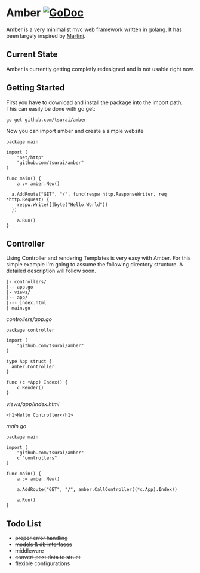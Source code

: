 # Amber [![GoDoc](https://godoc.org/github.com/tsurai/amber?status.png)](http://godoc.org/github.com/tsurai/amber)

Amber is a very minimalist mvc web framework written in golang. It has been largely inspired by [Martini](https://github.com/codegangsta/martini).

## Current State
Amber is currently getting completly redesigned and is not usable right now.

## Getting Started

First you have to download and install the package into the import path. This can easily be done with go get:
```
go get github.com/tsurai/amber
```

Now you can import amber and create a simple website
```
package main

import (
	"net/http"
	"github.com/tsurai/amber"
)

func main() {
	a := amber.New()

  a.AddRoute("GET", "/", func(respw http.ResponseWriter, req *http.Request) {
    respw.Write([]byte("Hello World"))
  })

	a.Run()
}
```

## Controller

Using Controller and rendering Templates is very easy with Amber. For this simple example I'm going to assume the following directory structure. A detailed description will follow soon.
```
|- controllers/
|-- app.go
|- views/
|-- app/
|--- index.html
| main.go
```

*controllers/app.go*
```
package controller

import (
	"github.com/tsurai/amber"
)

type App struct {
  amber.Controller
}

func (c *App) Index() {
	c.Render()
}
```

*views/app/index.html*
```
<h1>Hello Controller</h1>
```
  
*main.go*
```
package main

import (
	"github.com/tsurai/amber"
	c "controllers"
)

func main() {
	a := amber.New()

	a.AddRoute("GET", "/", amber.CallController((*c.App).Index))

	a.Run()
}

```

## Todo List
- ~~proper error handling~~
- ~~models & db interfaces~~
- ~~middleware~~
- ~~convert post data to struct~~
- flexible configurations

